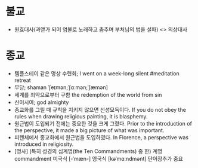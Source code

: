 # 불교
* 원효대사(과앧가 되어 염불로 노래하고 춤추며 부처님의 법을 설파) <> 의상대사

# 종교
* 템플스테이 같은 명상 수련회; I went on a week-long silent #meditation retreat
* 무당; shaman ˈʃeɪmən;ˈʃɑːmən;ˈʃæmən]
* 세계를 죄악으로부터 구함 the redemption of the world from sin 
* 신이시여; god almighty
* 종교화를 그릴 때 규칙을 지키지 않으면 신성모독이다. 
If you do not obey the rules when drawing religious painting, it is blasphemy.
* 원근법이 도입되기 전에는 중요한 것을 크게 그렸다.
  Prior to the introduction of the perspective, it made a big picture of what was important.
* 피렌체에서 종교화에서 원근법을 도입하였다. 
In Florence, a perspective was introduced in religiosity.
* [명사] (특히 성경의 십계명(the Ten Commandments) 중 한) 계명 commandment 미국식 [-ˈmæn-]  영국식 [kəˈmɑːndmənt]   단어장추가  중요